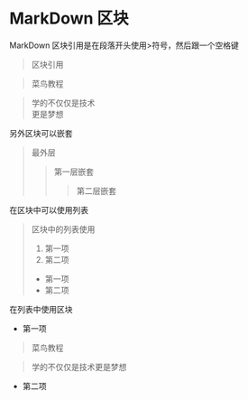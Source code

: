 # MarkDown 区块   
MarkDown 区块引用是在段落开头使用>符号，然后跟一个空格键

> 区块引用

> 菜鸟教程

> 学的不仅仅是技术  
> 更是梦想

另外区块可以嵌套

> 最外层
> > 第一层嵌套
> > > 第二层嵌套

在区块中可以使用列表

> 区块中的列表使用
> 1. 第一项
> 2. 第二项
> - 第一项
> - 第二项

在列表中使用区块

- 第一项
> 菜鸟教程

> 学的不仅仅是技术更是梦想
- 第二项
